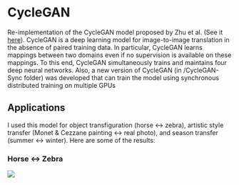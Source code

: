 # CycleGAN
Re-implementation of the CycleGAN model proposed by Zhu et al. (See it [here](http://openaccess.thecvf.com/content_iccv_2017/html/Zhu_Unpaired_Image-To-Image_Translation_ICCV_2017_paper.html)). CycleGAN is a deep learning model for image-to-image translation in the absence of paired training data. In particular, CycleGAN learns mappings between two domains even if no supervision is available on these mappings. To this end, CycleGAN simultaneously trains and maintains four deep neural networks. Also, a new version of CycleGAN (in /CycleGAN-Sync folder) was developed that can train the model using synchronous distributed training on multiple GPUs

## Applications
I used this model for object transfiguration (horse <-> zebra), artistic style transfer (Monet & Cezzane painting <-> real photo), and season transfer (summer <-> winter). Here are some of the results:

### Horse <-> Zebra
<img src=”Images/h2z_train.png”>

